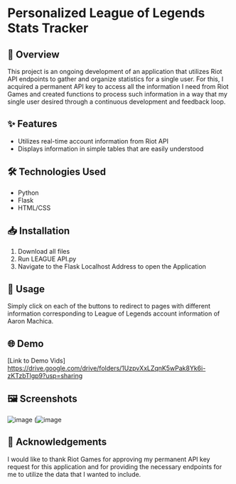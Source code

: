 # Personalized League of Legends Stats Tracker

## 🚀 Overview

This project is an ongoing development of an application that utilizes Riot API endpoints to gather and organize statistics for a single user. For this, I acquired a permanent API key to access all the information I need from Riot Games and created functions to process such information in a way that my single user desired through a continuous development and feedback loop. 

## ✨ Features

- Utilizes real-time account information from Riot API 
- Displays information in simple tables that are easily understood

## 🛠️ Technologies Used

- Python
- Flask
- HTML/CSS

## 📥 Installation

1. Download all files
2. Run LEAGUE API.py
3. Navigate to the Flask Localhost Address to open the Application

## 📖 Usage

Simply click on each of the buttons to redirect to pages with different information corresponding to League of Legends account information of Aaron Machica. 

## 🌐 Demo

[Link to Demo Vids] https://drive.google.com/drive/folders/1UzpvXxLZqnK5wPak8Yk6i-zKTzbTlgp9?usp=sharing

## 🖼️ Screenshots

![image](https://github.com/CRPhillips27/Personalized-League-of-Legends-Stats-Tracker/assets/95902034/8f36955d-e6dc-4c12-80ed-da0e22fe2811)
(![image](https://github.com/CRPhillips27/Personalized-League-of-Legends-Stats-Tracker/assets/95902034/e9da3240-20d0-4dfc-ae32-67fd74fa3d1f)



## 🙏 Acknowledgements

I would like to thank Riot Games for approving my permanent API key request for this application and for providing the necessary endpoints for me to utilize
the data that I wanted to include. 
